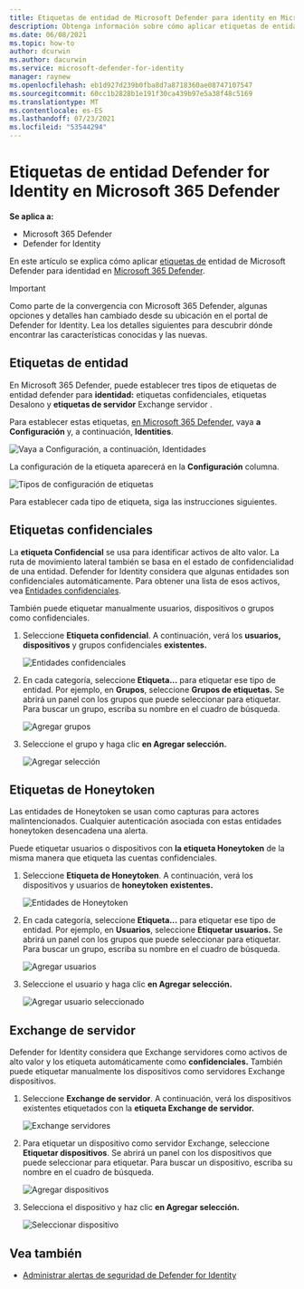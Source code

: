 ```yaml
---
title: Etiquetas de entidad de Microsoft Defender para identity en Microsoft 365 Defender
description: Obtenga información sobre cómo aplicar etiquetas de entidad de Microsoft Defender para identidad en Microsoft 365 Defender
ms.date: 06/08/2021
ms.topic: how-to
author: dcurwin
ms.author: dacurwin
ms.service: microsoft-defender-for-identity
manager: raynew
ms.openlocfilehash: eb1d927d239b0fba8d7a8718360ae08747107547
ms.sourcegitcommit: 60cc1b2828b1e191f30ca439b97e5a38f48c5169
ms.translationtype: MT
ms.contentlocale: es-ES
ms.lasthandoff: 07/23/2021
ms.locfileid: "53544294"
---
```

# <a name="defender-for-identity-entity-tags-in-microsoft-365-defender"></a>Etiquetas de entidad Defender for Identity en Microsoft 365 Defender

**Se aplica a:**

- Microsoft 365 Defender
- Defender for Identity

En este artículo se explica cómo aplicar [etiquetas de](/defender-for-identity) entidad de Microsoft Defender para identidad en [Microsoft 365 Defender](/microsoft-365/security/defender/overview-security-center).

>[!IMPORTANT]
>Como parte de la convergencia con Microsoft 365 Defender, algunas opciones y detalles han cambiado desde su ubicación en el portal de Defender for Identity. Lea los detalles siguientes para descubrir dónde encontrar las características conocidas y las nuevas.

## <a name="entity-tags"></a>Etiquetas de entidad

En Microsoft 365 Defender, puede establecer tres tipos de etiquetas de entidad defender para **identidad:** etiquetas confidenciales, etiquetas Desalono y **etiquetas de servidor** Exchange servidor . 

Para establecer estas etiquetas, [en Microsoft 365 Defender](https://security.microsoft.com/), vaya **a Configuración** y, a continuación, **Identities**.

![Vaya a Configuración, a continuación, Identidades](../../media/defender-identity/settings-identities.png)

La configuración de la etiqueta aparecerá en la **Configuración** columna.

![Tipos de configuración de etiquetas](../../media/defender-identity/tag-settings.png)

Para establecer cada tipo de etiqueta, siga las instrucciones siguientes.

## <a name="sensitive--tags"></a>Etiquetas confidenciales

La **etiqueta Confidencial** se usa para identificar activos de alto valor. La ruta de movimiento lateral también se basa en el estado de confidencialidad de una entidad. Defender for Identity considera que algunas entidades son confidenciales automáticamente. Para obtener una lista de esos activos, vea [Entidades confidenciales](/defender-for-identity/manage-sensitive-honeytoken-accounts#sensitive-entities).

También puede etiquetar manualmente usuarios, dispositivos o grupos como confidenciales.

1. Seleccione **Etiqueta confidencial**. A continuación, verá los **usuarios,** **dispositivos** y grupos confidenciales **existentes.**

    ![Entidades confidenciales](../../media/defender-identity/sensitive-entities.png)

1. En cada categoría, seleccione **Etiqueta...** para etiquetar ese tipo de entidad. Por ejemplo, en **Grupos**, seleccione **Grupos de etiquetas.** Se abrirá un panel con los grupos que puede seleccionar para etiquetar. Para buscar un grupo, escriba su nombre en el cuadro de búsqueda.

    ![Agregar grupos](../../media/defender-identity/add-groups.png)

1. Seleccione el grupo y haga clic **en Agregar selección.**

    ![Agregar selección](../../media/defender-identity/add-selection.png)

## <a name="honeytoken-tags"></a>Etiquetas de Honeytoken

Las entidades de Honeytoken se usan como capturas para actores malintencionados. Cualquier autenticación asociada con estas entidades honeytoken desencadena una alerta.

Puede etiquetar usuarios o dispositivos con **la etiqueta Honeytoken** de la misma manera que etiqueta las cuentas confidenciales.

1. Seleccione **Etiqueta de Honeytoken**. A continuación, verá los dispositivos y usuarios de **honeytoken** **existentes.**

    ![Entidades de Honeytoken](../../media/defender-identity/honeytoken-entities.png)

1. En cada categoría, seleccione **Etiqueta...** para etiquetar ese tipo de entidad. Por ejemplo, en **Usuarios**, seleccione **Etiquetar usuarios.** Se abrirá un panel con los grupos que puede seleccionar para etiquetar. Para buscar un grupo, escriba su nombre en el cuadro de búsqueda.

    ![Agregar usuarios](../../media/defender-identity/add-users.png)

1. Seleccione el usuario y haga clic **en Agregar selección.**

    ![Agregar usuario seleccionado](../../media/defender-identity/add-selected-user.png)

## <a name="exchange-server-tags"></a>Exchange de servidor

Defender for Identity considera que Exchange servidores como activos de alto valor y los etiqueta automáticamente como **confidenciales.** También puede etiquetar manualmente los dispositivos como servidores Exchange dispositivos.

1. Seleccione **Exchange de servidor**. A continuación, verá los dispositivos existentes etiquetados con la **etiqueta Exchange de servidor.**

    ![Exchange servidores](../../media/defender-identity/exchange-servers.png)

1. Para etiquetar un dispositivo como servidor Exchange, seleccione **Etiquetar dispositivos**.  Se abrirá un panel con los dispositivos que puede seleccionar para etiquetar. Para buscar un dispositivo, escriba su nombre en el cuadro de búsqueda.

    ![Agregar dispositivos](../../media/defender-identity/add-devices.png)

1. Selecciona el dispositivo y haz clic **en Agregar selección.**

    ![Seleccionar dispositivo](../../media/defender-identity/select-device.png)

## <a name="see-also"></a>Vea también

- [Administrar alertas de seguridad de Defender for Identity](manage-security-alerts.md)
